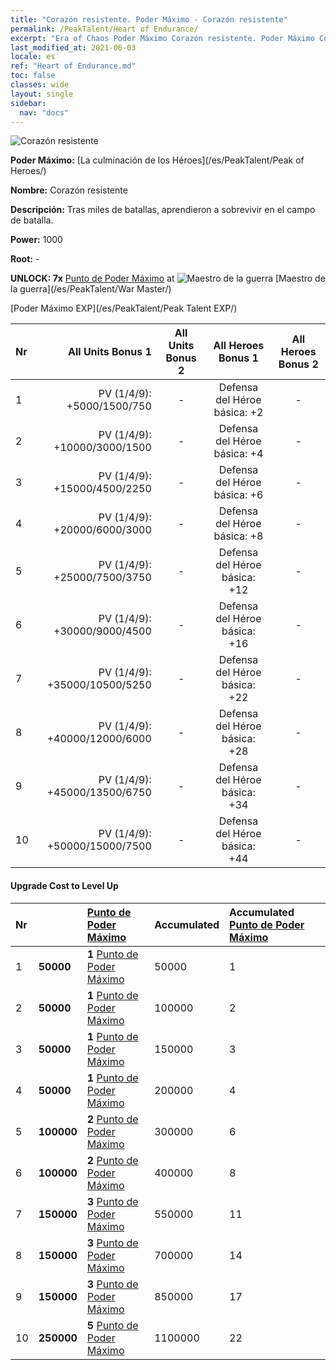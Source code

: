 ```yaml
---
title: "Corazón resistente. Poder Máximo - Corazón resistente"
permalink: /PeakTalent/Heart of Endurance/
excerpt: "Era of Chaos Poder Máximo Corazón resistente. Poder Máximo Corazón resistente. Corazón resistente"
last_modified_at: 2021-06-03
locale: es
ref: "Heart of Endurance.md"
toc: false
classes: wide
layout: single
sidebar:
  nav: "docs"
---
```


  ![Corazón resistente](/images/pt/talent_1002.png)

  **Poder Máximo:** [La culminación de los Héroes](/es/PeakTalent/Peak of Heroes/)

  **Nombre:** Corazón resistente

  **Descripción:** Tras miles de batallas, aprendieron a sobrevivir en el campo de batalla.

  **Power:** 1000

  **Root:** -

  **UNLOCK: 7x** [Punto de Poder Máximo](/ItemsES/con_934/) at ![Maestro de la guerra](/images/pt/talent_1001.png) [Maestro de la guerra](/es/PeakTalent/War Master/)

  [Poder Máximo EXP](/es/PeakTalent/Peak Talent EXP/)

  | Nr | All Units Bonus 1 | All Units Bonus 2 | All Heroes Bonus 1 | All Heroes Bonus 2 |
  |:---|--------------:|:-------------:|:-------------:|:-------------:|
  | 1 | PV (1/4/9): +5000/1500/750 | - | Defensa del Héroe básica: +2 | - |
  | 2 | PV (1/4/9): +10000/3000/1500 | - | Defensa del Héroe básica: +4 | - |
  | 3 | PV (1/4/9): +15000/4500/2250 | - | Defensa del Héroe básica: +6 | - |
  | 4 | PV (1/4/9): +20000/6000/3000 | - | Defensa del Héroe básica: +8 | - |
  | 5 | PV (1/4/9): +25000/7500/3750 | - | Defensa del Héroe básica: +12 | - |
  | 6 | PV (1/4/9): +30000/9000/4500 | - | Defensa del Héroe básica: +16 | - |
  | 7 | PV (1/4/9): +35000/10500/5250 | - | Defensa del Héroe básica: +22 | - |
  | 8 | PV (1/4/9): +40000/12000/6000 | - | Defensa del Héroe básica: +28 | - |
  | 9 | PV (1/4/9): +45000/13500/6750 | - | Defensa del Héroe básica: +34 | - |
  | 10 | PV (1/4/9): +50000/15000/7500 | - | Defensa del Héroe básica: +44 | - |


#### Upgrade Cost to Level Up

  | Nr | <i class="fas fa-coins"/> | [Punto de Poder Máximo](/ItemsES/con_934/) | Accumulated <i class="fas fa-coins"/> | Accumulated [Punto de Poder Máximo](/ItemsES/con_934/) |
  |:---|:--------------|:-------------|:-------------|:-------------|
  | 1 | **50000** | **1** [Punto de Poder Máximo](/ItemsES/con_934/) | 50000 | 1 |
  | 2 | **50000** | **1** [Punto de Poder Máximo](/ItemsES/con_934/) | 100000 | 2 |
  | 3 | **50000** | **1** [Punto de Poder Máximo](/ItemsES/con_934/) | 150000 | 3 |
  | 4 | **50000** | **1** [Punto de Poder Máximo](/ItemsES/con_934/) | 200000 | 4 |
  | 5 | **100000** | **2** [Punto de Poder Máximo](/ItemsES/con_934/) | 300000 | 6 |
  | 6 | **100000** | **2** [Punto de Poder Máximo](/ItemsES/con_934/) | 400000 | 8 |
  | 7 | **150000** | **3** [Punto de Poder Máximo](/ItemsES/con_934/) | 550000 | 11 |
  | 8 | **150000** | **3** [Punto de Poder Máximo](/ItemsES/con_934/) | 700000 | 14 |
  | 9 | **150000** | **3** [Punto de Poder Máximo](/ItemsES/con_934/) | 850000 | 17 |
  | 10 | **250000** | **5** [Punto de Poder Máximo](/ItemsES/con_934/) | 1100000 | 22 |
